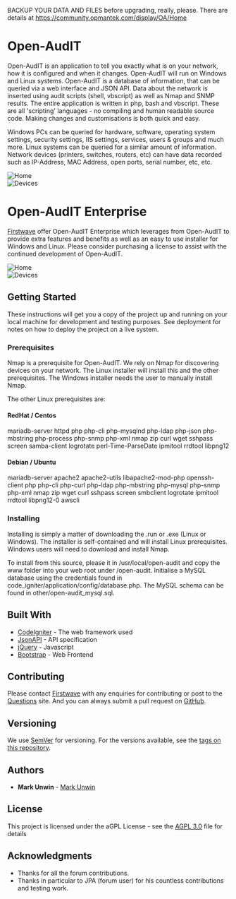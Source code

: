 BACKUP YOUR DATA AND FILES before upgrading, really, please.
There are details at https://community.opmantek.com/display/OA/Home

# Open-AudIT

Open-AudIT is an application to tell you exactly what is on your network, how it is configured and when it changes. Open-AudIT will run on Windows and Linux systems. Open-AudIT is a database of information, that can be queried via a web interface and JSON API. Data about the network is inserted using audit scripts (shell, vbscript) as well as Nmap and SNMP results. The entire application is written in php, bash and vbscript. These are all 'scripting' languages - no compiling and human readable source code. Making changes and customisations is both quick and easy.

Windows PCs can be queried for hardware, software, operating system settings, security settings, IIS settings, services, users & groups and much more. Linux systems can be queried for a similar amount of information. Network devices (printers, switches, routers, etc) can have data recorded such as IP-Address, MAC Address, open ports, serial number, etc, etc.

![Home](https://github.com/Opmantek/open-audit/raw/master/www/open-audit/images/community_home.png)<br>
![Devices](https://github.com/Opmantek/open-audit/raw/master/www/open-audit/images/community_devices.png)<br>

# Open-AudIT Enterprise

[Firstwave](https://www.firstwave.com) offer Open-AudIT Enterprise which leverages from Open-AudIT to provide extra features and benefits as well as an easy to use installer for Windows and Linux. Please consider purchasing a license to assist with the continued development of Open-AudIT.

![Home](https://github.com/Opmantek/open-audit/raw/master/www/open-audit/images/dashboards.png)<br>
![Devices](https://github.com/Opmantek/open-audit/raw/master/www/open-audit/images/devices.png)<br>


## Getting Started

These instructions will get you a copy of the project up and running on your local machine for development and testing purposes. See deployment for notes on how to deploy the project on a live system.

### Prerequisites

Nmap is a prerequisite for Open-AudIT. We rely on Nmap for discovering devices on your network. The Linux installer will install this and the other prerequisites. The Windows installer needs the user to manually install Nmap.

The other Linux prerequisites are:

#### RedHat / Centos

mariadb-server httpd php php-cli php-mysqlnd php-ldap php-json php-mbstring php-process php-snmp php-xml nmap zip curl wget sshpass screen samba-client logrotate perl-Time-ParseDate ipmitool rrdtool libpng12

#### Debian / Ubuntu

mariadb-server apache2 apache2-utils libapache2-mod-php openssh-client php php-cli php-curl php-ldap php-mbstring php-mysql php-snmp php-xml nmap zip wget curl sshpass screen smbclient logrotate ipmitool rrdtool libpng12-0 awscli

### Installing

Installing is simply a matter of downloading the .run or .exe (Linux or Windows). The installer is self-contained and will install Linux prerequisites. Windows users will need to download and install Nmap.

To install from this source, please it in /usr/local/open-audit and copy the www folder into your web root under /open-audit. Initialise a MySQL database using the credentials found in code_igniter/application/config/database.php. The MySQL schema can be found in other/open-audit_mysql.sql.

## Built With

* [CodeIgniter](http://www.codeigniter.com/) - The web framework used
* [JsonAPI](http://jsonapi.org/) - API specification
* [jQuery](https://jquery.com/) - Javascript
* [Bootstrap](http://getbootstrap.com/) - Web Frontend

## Contributing

Please contact [Firstwave](https://www.firstwave.com) with any enquiries for contributing or post to the [Questions](https://community.opmantek.com/questions) site. And you can always submit a pull request on [GitHub](https://github.com/Opmantek/open-audit).

## Versioning

We use [SemVer](http://semver.org/) for versioning. For the versions available, see the [tags on this repository](https://github.com/Opmantek/open-audit/releases). 

## Authors

* **Mark Unwin** - [Mark Unwin](https://github.com/mark-unwin)

## License

This project is licensed under the aGPL License - see the [AGPL 3.0](agpl-3.0.txt) file for details

## Acknowledgments

* Thanks for all the forum contributions.
* Thanks in particular to JPA (forum user) for his countless contributions and testing work.
